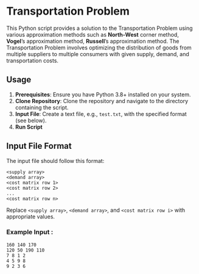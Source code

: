 # Transportation Problem

This Python script provides a solution to the Transportation Problem using various approximation methods
such as **North-West** corner method, **Vogel**’s approximation method, **Russell**’s approximation method. 
The Transportation Problem involves optimizing the distribution of goods from multiple suppliers to multiple 
consumers with given supply, demand, and transportation costs.

## Usage

1. **Prerequisites**: Ensure you have Python 3.8+ installed on your system.
2. **Clone Repository**: Clone the repository and navigate to the directory containing the script.
3. **Input File**: Create a text file, e.g., `test.txt`, with the specified format (see below).
4. **Run Script**

## Input File Format

The input file should follow this format:
```
<supply array>
<demand array>
<cost matrix row 1>
<cost matrix row 2>
...
<cost matrix row n>
```
Replace `<supply array>`, `<demand array>`, and `<cost matrix row i>` with appropriate values.

### Example Input :
```
160 140 170
120 50 190 110
7 8 1 2
4 5 9 8
9 2 3 6
```